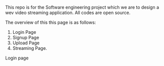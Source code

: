 This repo is for the Software engineering project which we are to design a wev video streaming application.
All codes are open source.

The overview of this this page is as follows:
1. Login Page
2. Signup Page
3. Upload Page
4. Streaming Page.

Login page
